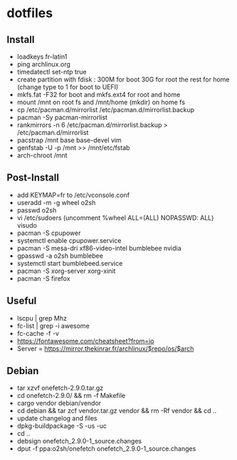 # dotfiles

## Install

* loadkeys fr-latin1
* ping archlinux.org
* timedatectl set-ntp true
* create partition with fdisk : 300M for boot 30G for root the rest for home (change type to 1 for boot to UEFI)
* mkfs.fat -F32 for boot and mkfs.ext4 for root and home
* mount /mnt on root fs and /mnt/home (mkdir) on home fs
* cp /etc/pacman.d/mirrorlist /etc/pacman.d/mirrorlist.backup
* pacman -Sy pacman-mirrorlist
* rankmirrors -n 6 /etc/pacman.d/mirrorlist.backup > /etc/pacman.d/mirrorlist
* pacstrap /mnt base base-devel vim
* genfstab -U -p /mnt >> /mnt/etc/fstab
* arch-chroot /mnt

## Post-Install

* add KEYMAP=fr to /etc/vconsole.conf
* useradd -m -g wheel o2sh
* passwd o2sh
* vi /etc/sudoers (uncomment %wheel ALL=(ALL) NOPASSWD: ALL) visudo
* pacman -S cpupower
* systemctl enable cpupower.service
* pacman -S mesa-dri xf86-video-intel bumblebee nvidia
* gpasswd -a o2sh bumblebee
* systemctl start bumblebeed.service
* pacman -S xorg-server xorg-xinit
* pacman -S firefox

## Useful

* lscpu | grep Mhz
* fc-list | grep -i awesome
* fc-cache -f -v
* https://fontawesome.com/cheatsheet?from=io
* Server = https://mirror.thekinrar.fr/archlinux/$repo/os/$arch

## Debian

* tar xzvf onefetch-2.9.0.tar.gz
* cd onefetch-2.9.0/ && rm -f Makefile
* cargo vendor debian/vendor
* cd debian && tar zcf vendor.tar.gz vendor && rm -Rf vendor && cd ..
* update changelog and files
* dpkg-buildpackage -S -us -uc
* cd ..
* debsign onefetch_2.9.0-1_source.changes
* dput -f ppa:o2sh/onefetch onefetch_2.9.0-1_source.changes

